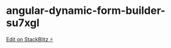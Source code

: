 # angular-dynamic-form-builder-su7xgl

[Edit on StackBlitz ⚡️](https://stackblitz.com/edit/angular-dynamic-form-builder-su7xgl)